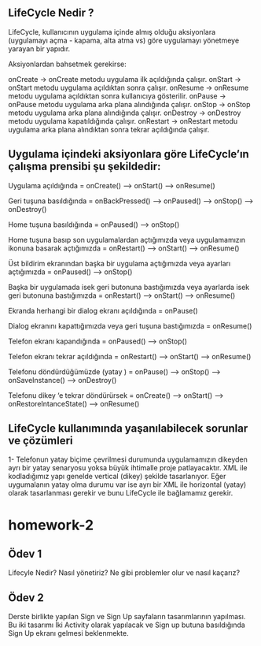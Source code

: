 ## LifeCycle Nedir ?

LifeCycle, kullanıcının uygulama içinde almış olduğu aksiyonlara (uygulamayı açma - kapama, alta atma vs) göre uygulamayı yönetmeye yarayan bir yapıdır. 

Aksiyonlardan bahsetmek gerekirse:

onCreate -> onCreate metodu uygulama ilk açıldığında çalışır.
onStart -> onStart metodu uygulama açıldıktan sonra çalışır.
onResume -> onResume metodu uygulama açıldıktan sonra kullanıcıya gösterilir.
onPause -> onPause metodu uygulama arka plana alındığında çalışır.
onStop -> onStop metodu uygulama arka plana alındığında çalışır.
onDestroy -> onDestroy metodu uygulama kapatıldığında çalışır.
onRestart -> onRestart metodu uygulama arka plana alındıktan sonra tekrar açıldığında çalışır.

## Uygulama içindeki aksiyonlara göre LifeCycle’ın çalışma prensibi şu şekildedir:

Uygulama açıldığında = onCreate() –> onStart() –> onResume()

Geri tuşuna basıldığında = onBackPressed() –> onPaused() –> onStop() –> onDestroy()

Home tuşuna basıldığında = onPaused() –> onStop()

Home tuşuna basıp son uygulamalardan açtığımızda veya uygulamamızın ikonuna basarak açtığımızda = onRestart() –> onStart() –> onResume()

Üst bildirim ekranından başka bir uygulama açtığımızda veya ayarları açtığımızda = onPaused() –> onStop()

Başka bir uygulamada isek geri butonuna bastığımızda veya ayarlarda isek geri butonuna bastığımızda = onRestart() –> onStart() –> onResume()

Ekranda herhangi bir dialog ekranı açıldığında = onPause()

Dialog ekranını kapattığımızda veya geri tuşuna bastığımızda = onResume()

Telefon ekranı kapandığında = onPaused() –> onStop()

Telefon ekranı tekrar açıldığında = onRestart() –> onStart() –> onResume()

Telefonu döndürdüğümüzde (yatay ) = onPause() –> onStop() –> onSaveInstance() –> onDestroy()

Telefonu dikey ‘e tekrar döndürürsek = onCreate() –> onStart() –> onRestoreIntanceState() –> onResume()

## LifeCycle kullanımında yaşanılabilecek sorunlar ve çözümleri

1- Telefonun yatay biçime çevrilmesi durumunda uygulamamızın dikeyden ayrı bir yatay senaryosu yoksa büyük ihtimalle proje patlayacaktır. XML ile kodladığımız yapı genelde vertical (dikey) şekilde tasarlanıyor. Eğer uygumalanın yatay olma durumu var ise ayrı bir XML ile horizontal (yatay) olarak tasarlanması gerekir ve bunu LifeCycle ile bağlamamız gerekir. 


# homework-2

## Ödev 1 

Lifecyle Nedir? Nasıl yönetiriz? Ne gibi problemler olur ve nasıl kaçarız?

## Ödev 2

Derste birlikte yapılan Sign ve Sign Up sayfaların tasarımlarının yapılması. Bu iki tasarımı İki Activity olarak yapılacak ve Sign up butuna basıldığında Sign Up ekranı gelmesi beklenmekte.
